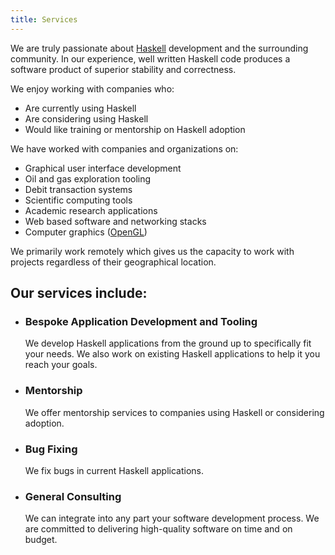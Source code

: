 ```yaml
---
title: Services
---
```


We are truly passionate about [Haskell](http://haskell.org) development and the
surrounding community. In our experience, well written Haskell code produces a
software product of superior stability and correctness.

We enjoy working with companies who:

* Are currently using Haskell
* Are considering using Haskell
* Would like training or mentorship on Haskell adoption

We have worked with companies and organizations on:

* Graphical user interface development
* Oil and gas exploration tooling
* Debit transaction systems
* Scientific computing tools
* Academic research applications
* Web based software and networking stacks
* Computer graphics ([OpenGL](http://www.opengl.org/))

We primarily work remotely which gives us the capacity to work with projects
regardless of their geographical location.

## Our services include:

* ### Bespoke Application Development and Tooling

    We develop Haskell applications from the ground up to specifically fit your
    needs. We also work on existing Haskell applications to help it you reach your
    goals.

* ### Mentorship

    We offer mentorship services to companies using Haskell or considering adoption.

* ### Bug Fixing

    We fix bugs in current Haskell applications.

* ### General Consulting

    We can integrate into any part your software development process. We are
    committed to delivering high-quality software on time and on budget.
